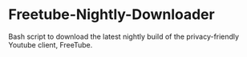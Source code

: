 # Freetube-Nightly-Downloader
Bash script to download the latest nightly build of the privacy-friendly Youtube client, FreeTube.
